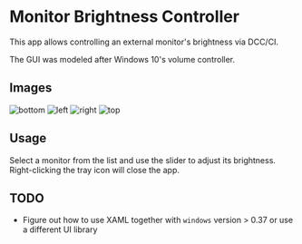 # Monitor Brightness Controller

This app allows controlling an external monitor's brightness via DCC/CI.

The GUI was modeled after Windows 10's volume controller.

## Images

![bottom](.github/images/monitor-brightness-controller-bottom?raw=true)
![left](.github/images/monitor-brightness-controller-left?raw=true)
![right](.github/images/monitor-brightness-controller-right?raw=true)
![top](.github/images/monitor-brightness-controller-top?raw=true)

## Usage

Select a monitor from the list and use the slider to adjust its brightness. Right-clicking the tray icon will close the app.

## TODO

- Figure out how to use XAML together with `windows` version > 0.37 or use a different UI library